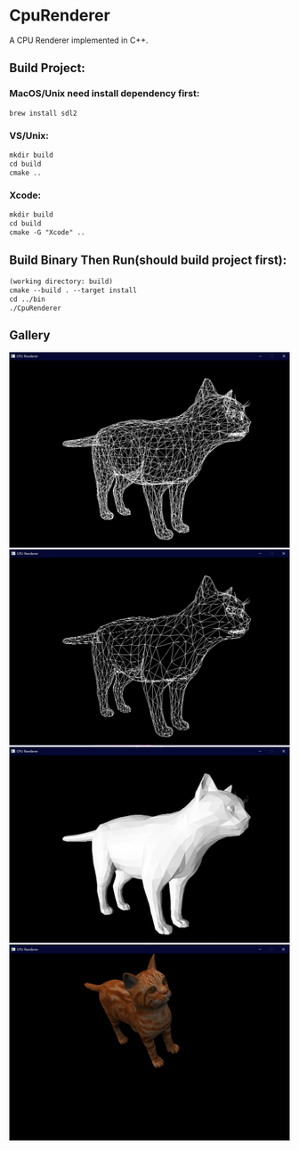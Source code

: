# CpuRenderer
A CPU Renderer implemented in C++.

## Build Project:

### MacOS/Unix need install dependency first:
```
brew install sdl2
```

### VS/Unix:
```
mkdir build
cd build
cmake ..
```

### Xcode:
```
mkdir build
cd build
cmake -G "Xcode" ..
```

## Build Binary Then Run(should build project first):
```
(working directory: build)
cmake --build . --target install
cd ../bin
./CpuRenderer
```

## Gallery

![wireframe.png](Gallery/wireframe.png)
![back-face_culling.png](Gallery/back-face_culling.png)
![triangle_filling+half-lambert_lighting.png](Gallery/triangle_filling+half-lambert_lighting.png)
![texture_mapping.png](Gallery/texture_mapping.png)